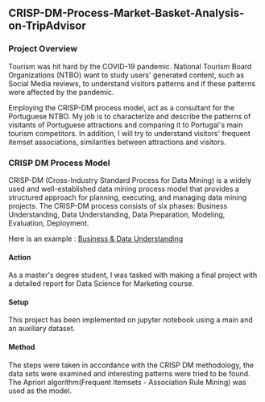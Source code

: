 ## CRISP-DM-Process-Market-Basket-Analysis-on-TripAdvisor


### Project Overview 

<p>Tourism was hit hard by the COVID-19 pandemic. National Tourism Board Organizations (NTBO) want to study users' generated content, such as Social Media reviews, to understand visitors patterns and if these patterns were affected by the pandemic.</p>
<p>Employing the CRISP-DM process model, act as a consultant for the Portuguese NTBO. My job is to characterize and describe the patterns of visitants of Portuguese attractions and comparing it to Portugal's main tourism competitors. In addition, I will try to understand visitors' frequent itemset associations, similarities between attractions and visitors.</p> 

### CRISP DM Process Model

CRISP-DM (Cross-Industry Standard Process for Data Mining) is a widely used and well-established data mining process model that provides a structured approach for planning, executing, and managing data mining projects. The CRISP-DM process consists of six phases: Business Understanding, Data Understanding, Data Preparation, Modeling, Evaluation, Deployment. 

Here is an example : [Business & Data Understanding](https://github.com/emrecanduran/CRISP-DM-Process-Market-Basket-Analysis-on-TripAdvisor-Portugal-based/blob/90396b87c443d752d5f7b1560f43d5b398d43ed0/Business%20&%20Data%20Understanding.ipynb)


#### Action 

As a master's degree student, I was tasked with making a final project with a detailed report for Data Science for Marketing course. 

#### Setup

This project has been implemented on jupyter notebook using a main and an auxiliary dataset. 

#### Method 

The steps were taken in accordance with the CRISP DM methodology, the data sets were examined and interesting patterns were tried to be found. The Apriori algorithm(Frequent Itemsets - Association Rule Mining) was used as the model.

